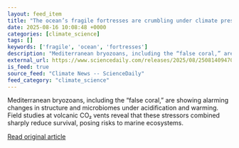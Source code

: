 ```yaml
---
layout: feed_item
title: "The ocean’s fragile fortresses are crumbling under climate pressure"
date: 2025-08-16 10:08:48 +0000
categories: [climate_science]
tags: []
keywords: ['fragile', 'ocean', 'fortresses']
description: "Mediterranean bryozoans, including the “false coral,” are showing alarming changes in structure and microbiomes under acidification and warming"
external_url: https://www.sciencedaily.com/releases/2025/08/250814094700.htm
is_feed: true
source_feed: "Climate News -- ScienceDaily"
feed_category: "climate_science"
---
```


Mediterranean bryozoans, including the “false coral,” are showing alarming changes in structure and microbiomes under acidification and warming. Field studies at volcanic CO₂ vents reveal that these stressors combined sharply reduce survival, posing risks to marine ecosystems.

[Read original article](https://www.sciencedaily.com/releases/2025/08/250814094700.htm)
